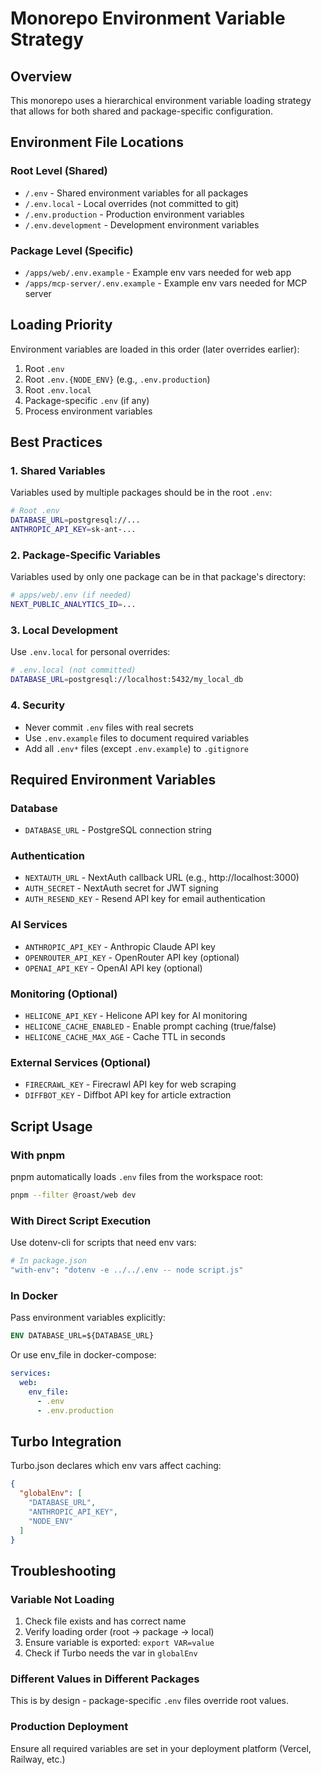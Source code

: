 # Monorepo Environment Variable Strategy

## Overview

This monorepo uses a hierarchical environment variable loading strategy that allows for both shared and package-specific configuration.

## Environment File Locations

### Root Level (Shared)
- `/.env` - Shared environment variables for all packages
- `/.env.local` - Local overrides (not committed to git)
- `/.env.production` - Production environment variables
- `/.env.development` - Development environment variables

### Package Level (Specific)
- `/apps/web/.env.example` - Example env vars needed for web app
- `/apps/mcp-server/.env.example` - Example env vars needed for MCP server

## Loading Priority

Environment variables are loaded in this order (later overrides earlier):
1. Root `.env`
2. Root `.env.{NODE_ENV}` (e.g., `.env.production`)
3. Root `.env.local`
4. Package-specific `.env` (if any)
5. Process environment variables

## Best Practices

### 1. Shared Variables
Variables used by multiple packages should be in the root `.env`:
```bash
# Root .env
DATABASE_URL=postgresql://...
ANTHROPIC_API_KEY=sk-ant-...
```

### 2. Package-Specific Variables
Variables used by only one package can be in that package's directory:
```bash
# apps/web/.env (if needed)
NEXT_PUBLIC_ANALYTICS_ID=...
```

### 3. Local Development
Use `.env.local` for personal overrides:
```bash
# .env.local (not committed)
DATABASE_URL=postgresql://localhost:5432/my_local_db
```

### 4. Security
- Never commit `.env` files with real secrets
- Use `.env.example` files to document required variables
- Add all `.env*` files (except `.env.example`) to `.gitignore`

## Required Environment Variables

### Database
- `DATABASE_URL` - PostgreSQL connection string

### Authentication
- `NEXTAUTH_URL` - NextAuth callback URL (e.g., http://localhost:3000)
- `AUTH_SECRET` - NextAuth secret for JWT signing
- `AUTH_RESEND_KEY` - Resend API key for email authentication

### AI Services
- `ANTHROPIC_API_KEY` - Anthropic Claude API key
- `OPENROUTER_API_KEY` - OpenRouter API key (optional)
- `OPENAI_API_KEY` - OpenAI API key (optional)

### Monitoring (Optional)
- `HELICONE_API_KEY` - Helicone API key for AI monitoring
- `HELICONE_CACHE_ENABLED` - Enable prompt caching (true/false)
- `HELICONE_CACHE_MAX_AGE` - Cache TTL in seconds

### External Services (Optional)
- `FIRECRAWL_KEY` - Firecrawl API key for web scraping
- `DIFFBOT_KEY` - Diffbot API key for article extraction

## Script Usage

### With pnpm
pnpm automatically loads `.env` files from the workspace root:
```bash
pnpm --filter @roast/web dev
```

### With Direct Script Execution
Use dotenv-cli for scripts that need env vars:
```bash
# In package.json
"with-env": "dotenv -e ../../.env -- node script.js"
```

### In Docker
Pass environment variables explicitly:
```dockerfile
ENV DATABASE_URL=${DATABASE_URL}
```

Or use env_file in docker-compose:
```yaml
services:
  web:
    env_file:
      - .env
      - .env.production
```

## Turbo Integration

Turbo.json declares which env vars affect caching:
```json
{
  "globalEnv": [
    "DATABASE_URL",
    "ANTHROPIC_API_KEY",
    "NODE_ENV"
  ]
}
```

## Troubleshooting

### Variable Not Loading
1. Check file exists and has correct name
2. Verify loading order (root → package → local)
3. Ensure variable is exported: `export VAR=value`
4. Check if Turbo needs the var in `globalEnv`

### Different Values in Different Packages
This is by design - package-specific `.env` files override root values.

### Production Deployment
Ensure all required variables are set in your deployment platform (Vercel, Railway, etc.)